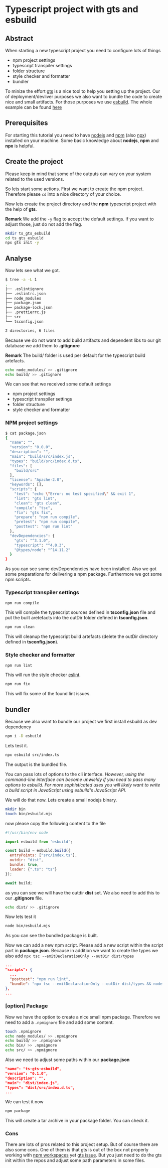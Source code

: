 # Typescript project with gts and esbuild

## Abstract

When starting a new typescript project you need to configure lots of things

- npm project settings
- typescript transpiler settings
- folder structure
- style checker and formatter
- bundler

To minize the effort [gts][gts] is a nice tool to help you setting up the project.
Our of deployment/devliver purposes we also want to bundle the code to create nice and small artifacts.
For those purposes we use [esbuild][esbuild].
The whole example can be found [here][example]

## Prerequisites

For starting this tutorial you need to have [nodejs][nodejs] and [npm][npm] (also [npx][npx]) installed on your machine.
Some basic knowledge about **nodejs**, **npm** and **npx** is helpful.

## Create the project

Please keep in mind that some of the outputs can vary on your system related to the used versions.

So lets start some actions.
First we want to create the npm project.
Therefore please `cd` into a nice directory of your choice.

Now lets create the project directory and the **npm** typescript project with the help of **gts**.

**Remark** We add the `-y` flag to accept the default settings. If you want to adjust those, just do not add the flag.

```bash
mkdir ts_gts_esbuild
cd ts_gts_esbuild
npx gts init -y
```

## Analyse

Now lets see what we got.

```bash
$ tree -a -L 1
.
├── .eslintignore
├── .eslintrc.json
├── node_modules
├── package.json
├── package-lock.json
├── .prettierrc.js
├── src
└── tsconfig.json

2 directories, 6 files

```

Because we do not want to add build artifacts and dependent libs to our git database we add them to **.gitignore**

**Remark** The build/ folder is  used per default for the typescript build artefacts.

```bash
echo node_modules/ >> .gitignore
echo build/ >> .gitignore
```

We can see that we received some default settings

- npm project settings
- typescript transpiler settings
- folder structure
- style checker and formatter

### NPM project settings

```bash
$ cat package.json
{
  "name": "",
  "version": "0.0.0",
  "description": "",
  "main": "build/src/index.js",
  "types": "build/src/index.d.ts",
  "files": [
    "build/src"
  ],
  "license": "Apache-2.0",
  "keywords": [],
  "scripts": {
    "test": "echo \"Error: no test specified\" && exit 1",
    "lint": "gts lint",
    "clean": "gts clean",
    "compile": "tsc",
    "fix": "gts fix",
    "prepare": "npm run compile",
    "pretest": "npm run compile",
    "posttest": "npm run lint"
  },
  "devDependencies": {
    "gts": "^3.1.0",
    "typescript": "^4.0.3",
    "@types/node": "^14.11.2"
  }
}
```

As you can see some devDependencies have been installed. Also we got some preparations for delivering a npm package.
Furthermore we got some npm scripts.

### Typescript transpiler settings

```bash
npm run compile
```

This will compile the typescript sources defined in **tsconfig.json** file and put the built aretefacts into the outDir folder defined in **tsconfig.json**.

```bash
npm run clean
```

This will cleanup the typescript build artefacts (delete the outDir directory defined in **tsconfig.json**).

### Style checker and formatter

```bash
npm run lint
```

This will run the style checker [eslint][eslint].

```bash
npm run fix
```

This will fix some of the found lint issues.

## bundler

Because we also want to bundle our project we first install esbuild as dev dependency

```bash
npm i -D esbuild
```

Lets test it.

```bash
npx esbuild src/index.ts
```

The output is the bundled file.

You can pass lots of options to the cli interface.
*However, using the command-line interface can become unwieldy if you need to pass many options to esbuild. For more sophisticated uses you will likely want to write a build script in JavaScript using esbuild's JavaScript API.*

We will do that now.
Lets create a small nodejs binary.

```bash
mkdir bin
touch bin/esbuild.mjs
```

now please copy the following content to the file

```mjs
#!/usr/bin/env node

import esbuild from 'esbuild';

const build = esbuild.build({
  entryPoints: ["src/index.ts"],
  outdir: "dist",
  bundle: true,
  loader: {".ts": "ts"}
});

await build;
```

as you can see we will have the outdir **dist** set. We also need to add this to our **.gitignore** file.

```bash
echo dist/ >> .gitignore
```

Now lets test it

```bash
node bin/esbuild.mjs
```

As you can see the bundled package is built.

Now we can add a new npm script. Please add a new script within the script part in **package.json**. Because in addition we want to create the types we also add `npx tsc --emitDeclarationOnly --outDir dist/types`

```json
...
"scripts": {
  ...
  "posttest": "npm run lint",
  "bundle": "npx tsc --emitDeclarationOnly --outDir dist/types && node bin/esbuild.mjs"
},
...
```

### [option] Package

Now we have the option to create a nice small npm package.
Therefore we need to add a `.npmignore` file and add some content.

```bash
touch .npmignore
echo node_modules/ >> .npmignore
echo build/ >> .npmignore
echo bin/ >> .npmignore
echo src/ >> .npmignore
```

Also we need to adjust some paths within our **package.json**

```json
"name": "ts-gts-esbuild",
"version": "0.1.0",
"description": "",
"main": "dist/index.js",
"types": "dist/src/index.d.ts",
...
```

We can test it now

```bash
npm package
```

This will create a tar archive in your package folder.
You can check it.

### Cons

There are lots of pros related to this project setup. But of course there are also some cons.
One of them is that gts is out of the box not properly working with [npm workspaces][npm-workspaces] yet [gts issue][gts-issue].
But you just need to do the gts init within the repos and adjust some path parameters in some files.

[gts]: https://github.com/google/gts
[gts-issue]: https://github.com/google/gts/issues/718
[npm-workspaces]: https://docs.npmjs.com/cli/v8/using-npm/workspaces
[esbuild]: https://github.com/evanw/esbuild
[nodejs]: https://nodejs.org/en/
[npm]: https://docs.npmjs.com/about-npm
[npx]: https://www.npmjs.com/package/npx
[eslint]: https://github.com/eslint/eslint
[example]: https://github.com/AndreasAugustin/teaching/examples/ts_gts_esbuild/
